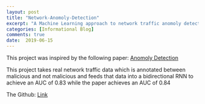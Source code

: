 ```yaml
---
layout: post
title: "Network-Anomoly-Detection"
excerpt: "A Machine Learning approach to network traffic anomoly detection"
categories: [Informational Blog]
comments: true
date:  2019-06-15
---
```

This project was inspired by the following paper:
[Anomoly Detection](https://arxiv.org/pdf/1803.10769.pdf)

This project takes real network traffic data which is annotated between malicious and not malicious and feeds that data into a bidirectional RNN to achieve an AUC of 0.83 while the paper achieves an AUC of 0.84

The Github: [Link](https://github.com/GilbertoQ/Network-Anomoly-Detection)
